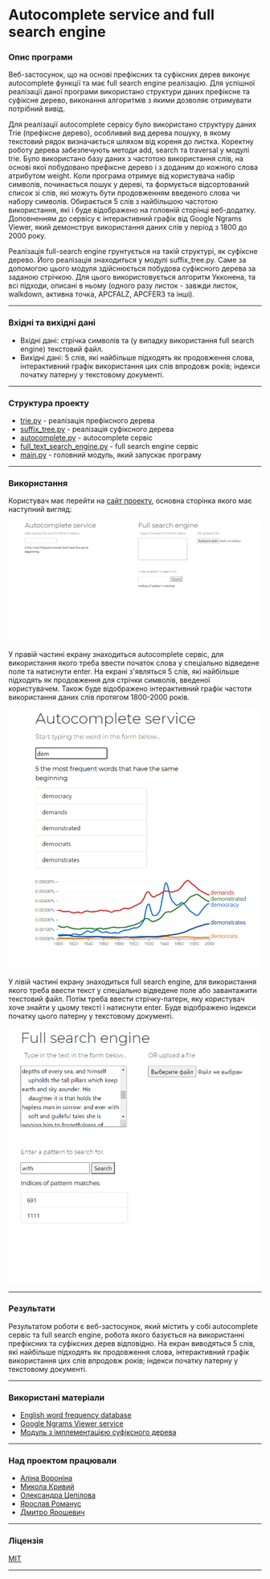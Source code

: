 # Autocomplete service and full search engine

### Опис програми
Веб-застосунок, що на основі префіксних та суфіксних дерев виконує autocomplete функції та має full search engine реалізацію. Для успішної реалізації даної програми 
використано структури даних префіксне та суфіксне дерево, виконання алгоритмів з якими дозволяє отримувати потрібний вивід.

Для реалізації autocomplete сервісу було використано структуру даних Trie (префіксне дерево), особливий вид дерева пошуку, в якому текстовий рядок визначається шляхом від кореня до листка. Коректну роботу дерева забезпечують методи add, search та traversal у модулі trie. Було використано базу даних з частотою використання слів, на основі якої побудовано префіксне дерево і з доданим до кожного слова атрибутом weight. Коли програма отримує від користувача набір символів, починається пошук у дереві, та формується відсортований список зі слів, які можуть бути продовженням введеного слова чи набору символів. Обирається 5 слів з найбільшою частотою використання, які і буде відображено на головній сторінці веб-додатку. Доповненням до сервісу є інтерактивний графік від Google Ngrams Viewer, який демонструє використання даних слів у період з 1800 до 2000 року. 

Реалізація full-search engine грунтується на такій структурі, як суфіксне дерево. Його реалізація знаходиться у модулі suffix_tree.py. Саме за допомогою цього модуля здійснюється побудова суфіксного дерева за заданою стрічкою. Для цього використовується алгоритм Укконена, та всі підходи, описані в ньому (одного разу листок - завжди листок, walkdown, активна точка, APCFALZ, APCFER3 та інші). 

***

### Вхідні та вихідні дані
* Вхідні дані: стрічка символів та (у випадку використання full search engine) текстовий файл.
* Вихідні дані: 5 слів, які найбільше підходять як продовження слова, інтерактивний графік використання цих слів впродовж років; індекси початку патерну у текстовому документі.

***

### Структура проекту
* [trie.py](https://github.com/mykolakryvyi/dm-2-semester/blob/main/trie.py) - реалізація префіксного дерева
* [suffix_tree.py](https://github.com/mykolakryvyi/dm-2-semester/blob/main/suffix_tree.py) - реалізація суфіксного дерева
* [autocomplete.py](https://github.com/mykolakryvyi/dm-2-semester/blob/main/autocomplete.py) - autocomplete сервіс
* [full_text_search_engine.py](https://github.com/mykolakryvyi/dm-2-semester/blob/main/full_text_search_engine.py) - full search engine сервіс
* [main.py](https://github.com/mykolakryvyi/dm-2-semester/blob/main/main.py) - головний модуль, який запускає програму

***

### Використання
Користувач має перейти на [сайт проекту](https://dm-2-project.herokuapp.com/), основна сторінка якого має наступний вигляд:

![Screenshot](/images/1.png?raw=true "usage")

У правій частині екрану знаходиться autocomplete сервіс, для використання якого треба ввести початок слова у спеціально відведене поле та натиснути enter.
На екрані з'являться 5 слів, які найбільше підходять як продовження для стрічки символів, введеної користувачем. Також буде відображено інтерактивний графік частоти використання даних слів 
протягом 1800-2000 років.

![Screenshot](/images/2.png?raw=true "usage")

У лівій частині екрану знаходиться full search engine, для використання якого треба ввести текст у спеціально відведене поле або завантажити текстовий файл. Потім треба ввести 
стрічку-патерн, яку користувач хоче знайти у цьому тексті і натиснути enter. Буде відображено індекси початку цього патерну у текстовому документі.

![Screenshot](/images/3.png?raw=true "usage")

***

### Результати
Результатом роботи є веб-застосунок, який містить у собі autocomplete сервіс та full search engine, робота якого базується на використанні префіксних та суфіксних дерев відповідно. 
На екран виводяться 5 слів, які найбільше підходять як продовження слова, інтерактивний графік використання цих слів впродовж років; індекси початку патерну у текстовому документі.

***

### Використані матеріали
* [English word frequency database](https://www.kaggle.com/rtatman/english-word-frequency)
* [Google Ngrams Viewer service](https://books.google.com/ngrams)
* [Модуль з імплементацією суфіксного дерева](https://github.com/kasravnd/SuffixTree/blob/master/SuffixTree/suffixtree.py#L5)


***

### Над проектом працювали
* [Аліна Вороніна](https://github.com/linvieson)
* [Микола Кривий](https://github.com/mykolakryvyi)
* [Олександра Цепілова](https://github.com/sasha-tsepilova)
* [Ярослав Романус](https://github.com/yarkoslav)
* [Дмитро Ярошевич](https://github.com/dyaroshevych)

***

### Ліцензія
[MIT](https://github.com/mykolakryvyi/dm-2-semester/blob/main/LICENSE)

***
